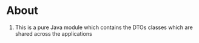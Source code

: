 About
=====
1. This is a pure Java module which contains the DTOs classes which are shared across the applications 